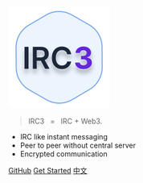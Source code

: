 ![logo](_media/logo.svg)

> IRC3 &nbsp;&nbsp;=&nbsp;&nbsp; IRC + Web3.

- IRC like instant messaging
- Peer to peer without central server
- Encrypted communication

[GitHub](https://github.com/irc3/)
[Get Started](./en/README.md)
[中文](./zh-cn/README.md)